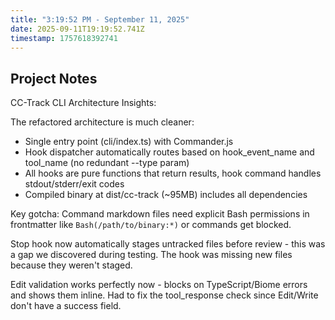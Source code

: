 ```yaml
---
title: "3:19:52 PM - September 11, 2025"
date: 2025-09-11T19:19:52.741Z
timestamp: 1757618392741
---
```


## Project Notes

CC-Track CLI Architecture Insights:

The refactored architecture is much cleaner:
- Single entry point (cli/index.ts) with Commander.js
- Hook dispatcher automatically routes based on hook_event_name and tool_name (no redundant --type param)
- All hooks are pure functions that return results, hook command handles stdout/stderr/exit codes
- Compiled binary at dist/cc-track (~95MB) includes all dependencies

Key gotcha: Command markdown files need explicit Bash permissions in frontmatter like `Bash(/path/to/binary:*)` or commands get blocked.

Stop hook now automatically stages untracked files before review - this was a gap we discovered during testing. The hook was missing new files because they weren't staged.

Edit validation works perfectly now - blocks on TypeScript/Biome errors and shows them inline. Had to fix the tool_response check since Edit/Write don't have a success field.
